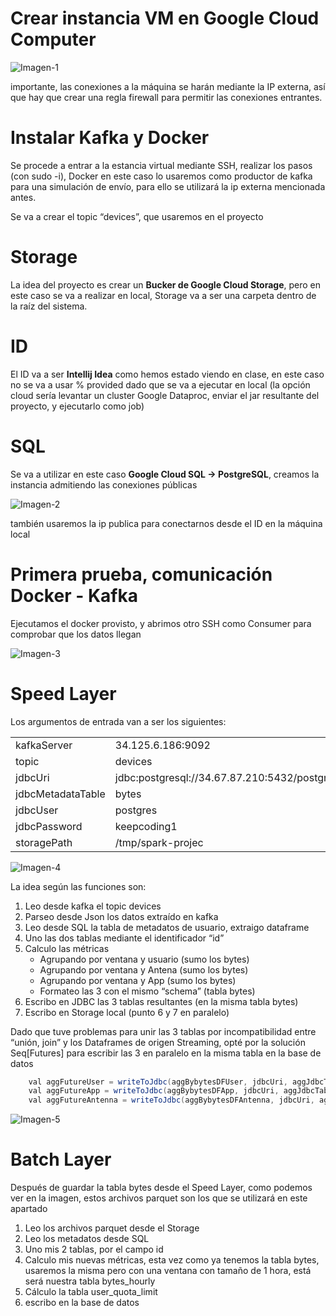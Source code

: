 # Crear instancia VM en Google Cloud Computer
![Imagen-1](https://github.com/tonyzetag/Practica-Scala-Kafka/blob/main/Im%C3%A1genes/image5.png?raw=true)

importante, las conexiones a la máquina se harán mediante la IP externa, así que hay que
crear una regla firewall para permitir las conexiones entrantes.

# Instalar Kafka y Docker
Se procede a entrar a la estancia virtual mediante SSH, realizar los pasos (con sudo -i),
Docker en este caso lo usaremos como productor de kafka para una simulación de envío,
para ello se utilizará la ip externa mencionada antes.

Se va a crear el topic “devices”, que usaremos en el proyecto

# Storage
La idea del proyecto es crear un **Bucker de Google Cloud Storage**, pero en este caso se va a
realizar en local, Storage va a ser una carpeta dentro de la raíz del sistema.

# ID
El ID va a ser **Intellij Idea** como hemos estado viendo en clase, en este caso no se va a usar
% provided dado que se va a ejecutar en local (la opción cloud sería levantar un cluster
Google Dataproc, enviar el jar resultante del proyecto, y ejecutarlo como job)

# SQL
Se va a utilizar en este caso **Google Cloud SQL -> PostgreSQL**, creamos la instancia
admitiendo las conexiones públicas

![Imagen-2](https://github.com/tonyzetag/Practica-Scala-Kafka/blob/main/Im%C3%A1genes/image2.png?raw=true)

también usaremos la ip publica para conectarnos desde el ID en la máquina local

# Primera prueba, comunicación Docker - Kafka
Ejecutamos el docker provisto, y abrimos otro SSH como Consumer para comprobar que los
datos llegan

![Imagen-3](https://github.com/tonyzetag/Practica-Scala-Kafka/blob/main/Im%C3%A1genes/image3.png?raw=true)

# Speed Layer
Los argumentos de entrada van a ser los siguientes:

<table>
    <tr>
        <td> kafkaServer </td>
        <td> 34.125.6.186:9092 </td>
    </tr>
    <tr>
        <td> topic </td>
        <td> devices </td>
    </tr>
    <tr>
        <td> jdbcUri </td>
        <td> jdbc:postgresql://34.67.87.210:5432/postgres </td>
    </tr>
    <tr>
        <td> jdbcMetadataTable  </td>
        <td> bytes </td>
    </tr>
    <tr>
        <td> jdbcUser </td>
        <td> postgres </td>
    </tr>
    <tr>
        <td> jdbcPassword </td>
        <td> keepcoding1 </td>
    </tr>
    <tr>
        <td> storagePath </td>
        <td> /tmp/spark-projec </td>
    </tr>
</table>

![Imagen-4](https://github.com/tonyzetag/Practica-Scala-Kafka/blob/main/Im%C3%A1genes/image1.png?raw=true)

La idea según las funciones son:

1. Leo desde kafka el topic devices
2. Parseo desde Json los datos extraído en kafka
3. Leo desde SQL la tabla de metadatos de usuario, extraigo dataframe
4. Uno las dos tablas mediante el identificador “id”
5. Calculo las métricas
    * Agrupando por ventana y usuario (sumo los bytes)
    * Agrupando por ventana y Antena (sumo los bytes)
    * Agrupando por ventana y App (sumo los bytes)
    * Formateo las 3 con el mismo “schema” (tabla bytes)
6. Escribo en JDBC las 3 tablas resultantes (en la misma tabla bytes)
7. Escribo en Storage local (punto 6 y 7 en paralelo)

Dado que tuve problemas para unir las 3 tablas por incompatibilidad entre “unión, join” y los
Dataframes de origen Streaming, opté por la solución Seq[Futures] para escribir las 3 en
paralelo en la misma tabla en la base de datos

```java
    val aggFutureUser = writeToJdbc(aggBybytesDFUser, jdbcUri, aggJdbcTable, jdbcUser, jdbcPassword)
    val aggFutureApp = writeToJdbc(aggBybytesDFApp, jdbcUri, aggJdbcTable, jdbcUser, jdbcPassword)
    val aggFutureAntenna = writeToJdbc(aggBybytesDFAntenna, jdbcUri, aggJdbcTable, jdbcUser, jdbcPassword)
```

![Imagen-5](https://github.com/tonyzetag/Practica-Scala-Kafka/blob/main/Im%C3%A1genes/image4.png?raw=true)

# Batch Layer
Después de guardar la tabla bytes desde el Speed Layer, como podemos ver en la imagen,
estos archivos parquet son los que se utilizará en este apartado

1. Leo los archivos parquet desde el Storage
2. Leo los metadatos desde SQL
3. Uno mis 2 tablas, por el campo id
4. Calculo mis nuevas métricas, esta vez como ya tenemos la tabla bytes, usaremos la
misma pero con una ventana con tamaño de 1 hora, está será nuestra tabla
bytes_hourly
5. Cálculo la tabla user_quota_limit
6. escribo en la base de datos
